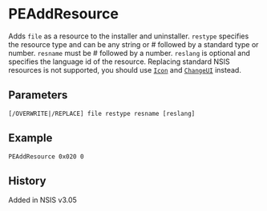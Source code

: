 # PEAddResource

Adds `file` as a resource to the installer and uninstaller. `restype` specifies the resource type and can be any string or # followed by a standard type or number. `resname` must be # followed by a number. `reslang` is optional and specifies the language id of the resource. Replacing standard NSIS resources is not supported, you should use [`Icon`][Icon] and [`ChangeUI`][ChangeUI] instead.

## Parameters

    [/OVERWRITE|/REPLACE] file restype resname [reslang]

## Example

    PEAddResource 0x020 0

## History

Added in NSIS v3.05

[Icon]: Icon.md
[ChangeUI]: ChangeUI.md
